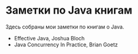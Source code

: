 # Заметки по Java книгам

Здесь собраны мои заметки по книгам о Java.

* Effective Java, Joshua Bloch
* Java Concurrency In Practice, Brian Goetz
